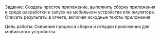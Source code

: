Задание:
Создать простое приложение, выполнить сборку приложения в среде разработки и запуск на мобильном устройстве или эмуляторе. Описать результаты в отчете, включая исходные тексты приложения.
 
Цель работы:
Освоение процесса сборки и отладки приложения для мобильного устройства.
